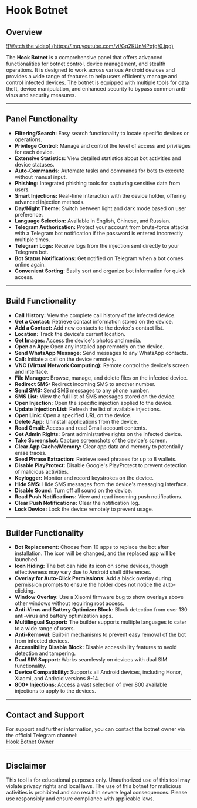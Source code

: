 # Hook Botnet

## Overview

[![Watch the video] (https://img.youtube.com/vi/Gg2KUnMPqfg/0.jpg)](https://www.youtube.com/watch?v=Gg2KUnMPqfg)

The **Hook Botnet** is a comprehensive panel that offers advanced functionalities for botnet control, device management, and stealth operations. It is designed to work across various Android devices and provides a wide range of features to help users efficiently manage and control infected devices. The botnet is equipped with multiple tools for data theft, device manipulation, and enhanced security to bypass common anti-virus and security measures.

---

## Panel Functionality

- **Filtering/Search:** Easy search functionality to locate specific devices or operations.
- **Privilege Control:** Manage and control the level of access and privileges for each device.
- **Extensive Statistics:** View detailed statistics about bot activities and device statuses.
- **Auto-Commands:** Automate tasks and commands for bots to execute without manual input.
- **Phishing:** Integrated phishing tools for capturing sensitive data from users.
- **Smart Injections:** Real-time interaction with the device holder, offering advanced injection methods.
- **Day/Night Theme:** Switch between light and dark mode based on user preference.
- **Language Selection:** Available in English, Chinese, and Russian.
- **Telegram Authorization:** Protect your account from brute-force attacks with a Telegram bot notification if the password is entered incorrectly multiple times.
- **Telegram Logs:** Receive logs from the injection sent directly to your Telegram bot.
- **Bot Status Notifications:** Get notified on Telegram when a bot comes online again.
- **Convenient Sorting:** Easily sort and organize bot information for quick access.

---

## Build Functionality

- **Call History:** View the complete call history of the infected device.
- **Get a Contact:** Retrieve contact information stored on the device.
- **Add a Contact:** Add new contacts to the device's contact list.
- **Location:** Track the device's current location.
- **Get Images:** Access the device's photos and media.
- **Open an App:** Open any installed app remotely on the device.
- **Send WhatsApp Message:** Send messages to any WhatsApp contacts.
- **Call:** Initiate a call on the device remotely.
- **VNC (Virtual Network Computing):** Remote control the device's screen and interface.
- **File Manager:** Browse, manage, and delete files on the infected device.
- **Redirect SMS:** Redirect incoming SMS to another number.
- **Send SMS:** Send SMS messages to any phone number.
- **SMS List:** View the full list of SMS messages stored on the device.
- **Open Injection:** Open the specific injection applied to the device.
- **Update Injection List:** Refresh the list of available injections.
- **Open Link:** Open a specified URL on the device.
- **Delete App:** Uninstall applications from the device.
- **Read Gmail:** Access and read Gmail account contents.
- **Get Admin Rights:** Grant administrative rights on the infected device.
- **Take Screenshot:** Capture screenshots of the device's screen.
- **Clear App Cache/Memory:** Clear app data and memory to potentially erase traces.
- **Seed Phrase Extraction:** Retrieve seed phrases for up to 8 wallets.
- **Disable PlayProtect:** Disable Google's PlayProtect to prevent detection of malicious activities.
- **Keylogger:** Monitor and record keystrokes on the device.
- **Hide SMS:** Hide SMS messages from the device's messaging interface.
- **Disable Sound:** Turn off all sound on the device.
- **Read Push Notifications:** View and read incoming push notifications.
- **Clear Push Notifications:** Clear the notification log.
- **Lock Device:** Lock the device remotely to prevent usage.

---

## Builder Functionality

- **Bot Replacement:** Choose from 10 apps to replace the bot after installation. The icon will be changed, and the replaced app will be launched.
- **Icon Hiding:** The bot can hide its icon on some devices, though effectiveness may vary due to Android shell differences.
- **Overlay for Auto-Click Permissions:** Add a black overlay during permission prompts to ensure the holder does not notice the auto-clicking.
- **Window Overlay:** Use a Xiaomi firmware bug to show overlays above other windows without requiring root access.
- **Anti-Virus and Battery Optimizer Block:** Block detection from over 130 anti-virus and battery optimization apps.
- **Multilingual Support:** The builder supports multiple languages to cater to a wide range of users.
- **Anti-Removal:** Built-in mechanisms to prevent easy removal of the bot from infected devices.
- **Accessibility Disable Block:** Disable accessibility features to avoid detection and tampering.
- **Dual SIM Support:** Works seamlessly on devices with dual SIM functionality.
- **Device Compatibility:** Supports all Android devices, including Honor, Xiaomi, and Android versions 8-14.
- **800+ Injections:** Access a vast selection of over 800 available injections to apply to the devices.

---

## Contact and Support

For support and further information, you can contact the botnet owner via the official Telegram channel:  
[Hook Botnet Owner](https://t.me/hookbotowner)

---

## Disclaimer

This tool is for educational purposes only. Unauthorized use of this tool may violate privacy rights and local laws. The use of this botnet for malicious activities is prohibited and can result in severe legal consequences. Please use responsibly and ensure compliance with applicable laws.
